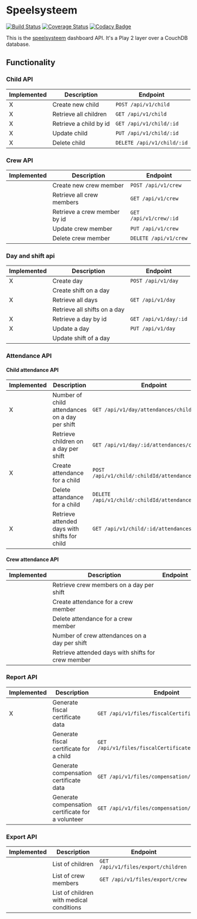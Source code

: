 # Speelsysteem
[![Build Status](https://travis-ci.org/speelsysteem/dashboard.svg?branch=master)](https://travis-ci.org/speelsysteem/dashboard)
[![Coverage Status](https://coveralls.io/repos/github/speelsysteem/dashboard/badge.svg?branch=master)](https://coveralls.io/github/speelsysteem/dashboard?branch=master)
[![Codacy Badge](https://api.codacy.com/project/badge/Grade/0927605b06c24469a5f89efc85f86a91)](https://www.codacy.com/app/toye-thomas/dashboard?utm_source=github.com&amp;utm_medium=referral&amp;utm_content=speelsysteem/dashboard&amp;utm_campaign=Badge_Grade)

This is the [speelsysteem](https://github.com/speelsysteem) dashboard API. It's a Play 2 layer over a CouchDB database.

## Functionality

### Child API

| Implemented | Description                       | Endpoint                               |
|-------------|-----------------------------------|----------------------------------------|
| X           | Create new child                  | `POST /api/v1/child`                   |
| X           | Retrieve all children             | `GET /api/v1/child`                    |
| X           | Retrieve a child by id            | `GET /api/v1/child/:id`                |
| X           | Update child                      | `PUT /api/v1/child/:id`                |
| X           | Delete child                      | `DELETE /api/v1/child/:id`             |


### Crew API

| Implemented | Description                       | Endpoint                               |
|-------------|-----------------------------------|----------------------------------------|
|             | Create new crew member            | `POST /api/v1/crew`                    |
|             | Retrieve all crew members         | `GET /api/v1/crew`                     |
|             | Retrieve a crew member by id      | `GET /api/v1/crew/:id`                 |
|             | Update crew member                | `PUT /api/v1/crew`                     |
|             | Delete crew member                | `DELETE /api/v1/crew`                  |


### Day and shift api

| Implemented | Description                                        | Endpoint                               |
|-------------|----------------------------------------------------|----------------------------------------|
| X           | Create day                                         | `POST /api/v1/day`                     |
|             | Create shift on a day                              |  |
| X           | Retrieve all days                                  | `GET /api/v1/day`                      |
|             | Retrieve all shifts on a day                       |  |
| X           | Retrieve a day by  id                              | `GET /api/v1/day/:id`                  |
| X           | Update a day                                       | `PUT /api/v1/day`                      |
|             | Update shift of a day                              |  |


### Attendance API

#### Child attendance API

| Implemented | Description                                        | Endpoint                                           |
|-------------|----------------------------------------------------|----------------------------------------------------|
| X           | Number of child attendances on a day per shift     | `GET /api/v1/day/attendances/child`                |
|             | Retrieve children on a day per shift               | `GET /api/v1/day/:id/attendances/child`            |
| X           | Create attendance for a child                      | `POST /api/v1/child/:childId/attendances/:dayId`   |
|             | Delete attandance for a child                      | `DELETE /api/v1/child/:childId/attendances/:dayId` |
| X           | Retrieve attended days with shifts for child       | `GET /api/v1/child/:id/attendances`                |


#### Crew attendance API


| Implemented | Description                                        | Endpoint                                         |
|-------------|----------------------------------------------------|--------------------------------------------------|
|             | Retrieve crew members on a day per shift           | |
|             | Create attendance for a crew member                | |
|             | Delete attendance for a crew member                | |
|             | Number of crew attendances on a day per shift      | |
|             | Retrieve attended days with shifts for crew member | |


### Report API

| Implemented | Description                                       | Endpoint                                             |
|-------------|---------------------------------------------------|------------------------------------------------------|
| X           | Generate fiscal certificate data                  | `GET /api/v1/files/fiscalCertificate/:year`          |
|             | Generate fiscal certificate for a child           | `GET /api/v1/files/fiscalCertificate/:year/:childId` |
|             | Generate compensation certificate data            | `GET /api/v1/files/compensation/:year`               |
|             | Generate compensation certificate for a volunteer | `GET /api/v1/files/compensation/:year/:crewId`       |


### Export API

| Implemented | Description                              | Endpoint                               |
|-------------|------------------------------------------|----------------------------------------|
|             | List of children                         | `GET /api/v1/files/export/children`    |
|             | List of crew members                     | `GET /api/v1/files/export/crew`        |
|             | List of children with medical conditions |                                        |
